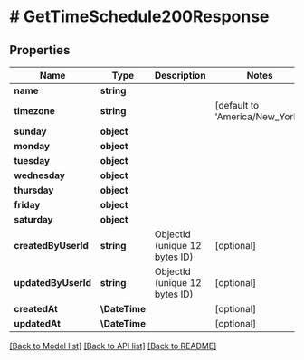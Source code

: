 # # GetTimeSchedule200Response

## Properties

Name | Type | Description | Notes
------------ | ------------- | ------------- | -------------
**name** | **string** |  |
**timezone** | **string** |  | [default to 'America/New_York']
**sunday** | **object** |  |
**monday** | **object** |  |
**tuesday** | **object** |  |
**wednesday** | **object** |  |
**thursday** | **object** |  |
**friday** | **object** |  |
**saturday** | **object** |  |
**createdByUserId** | **string** | ObjectId (unique 12 bytes ID) | [optional]
**updatedByUserId** | **string** | ObjectId (unique 12 bytes ID) | [optional]
**createdAt** | **\DateTime** |  | [optional]
**updatedAt** | **\DateTime** |  | [optional]

[[Back to Model list]](../../README.md#models) [[Back to API list]](../../README.md#endpoints) [[Back to README]](../../README.md)
